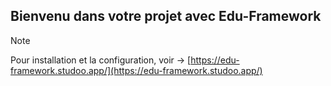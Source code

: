 ## Bienvenu dans votre projet avec Edu-Framework

> [!NOTE]
> Pour installation et la configuration, voir -> [https://edu-framework.studoo.app/](https://edu-framework.studoo.app/)
> 